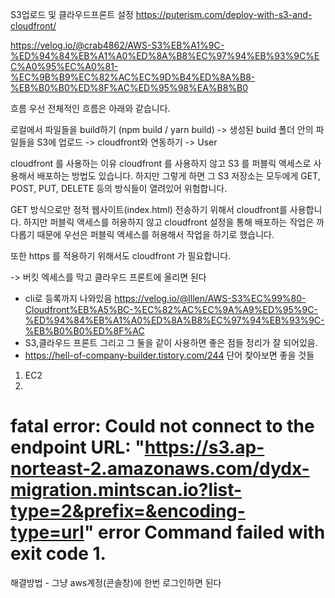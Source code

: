 S3업로드 및 클라우드프론트 설정
https://puterism.com/deploy-with-s3-and-cloudfront/

https://velog.io/@crab4862/AWS-S3%EB%A1%9C-%ED%94%84%EB%A1%A0%ED%8A%B8%EC%97%94%EB%93%9C%EC%A0%95%EC%A0%81-%EC%9B%B9%EC%82%AC%EC%9D%B4%ED%8A%B8-%EB%B0%B0%ED%8F%AC%ED%95%98%EA%B8%B0

흐름
우선 전체적인 흐름은 아래와 같습니다.

로컬에서 파일들을 build하기 (npm build / yarn build) ->
생성된 build 폴더 안의 파일들을 S3에 업로드 -> cloudfront와 연동하기 -> User

cloudfront 를 사용하는 이유
cloudfront 를 사용하지 않고 S3 를 퍼블릭 액세스로 사용해서 배포하는 방법도 있습니다. 하지만 그렇게 하면 그 S3 저장소는 모두에게 GET, POST, PUT, DELETE 등의 방식들이 열려있어 위험합니다.

GET 방식으로만 정적 웹사이트(index.html) 전송하기 위해서 cloudfront를 사용합니다. 하지만 퍼블릭 액세스를 허용하지 않고 cloudfront 설정을 통해 배포하는 작업은 까다롭기 때문에 우선은 퍼블릭 액세스를 허용해서 작업을 하기로 했습니다.

또한 https 를 적용하기 위해서도 cloudfront 가 필요합니다.

-> 버킷 엑세스를 막고 클라우드 프론트에 올리면 된다

- cli로 등록까지 나와있음
  https://velog.io/@lllen/AWS-S3%EC%99%80-Cloudfront%EB%A5%BC-%EC%82%AC%EC%9A%A9%ED%95%9C-%ED%94%84%EB%A1%A0%ED%8A%B8%EC%97%94%EB%93%9C-%EB%B0%B0%ED%8F%AC
- S3,클라우드 프론트 그리고 그 둘을 같이 사용하면 좋은 점들 정리가 잘 되어있음.
- https://hell-of-company-builder.tistory.com/244
  단어 찾아보면 좋을 것들

1. EC2
2.

# fatal error: Could not connect to the endpoint URL: "https://s3.ap-norteast-2.amazonaws.com/dydx-migration.mintscan.io?list-type=2&prefix=&encoding-type=url" error Command failed with exit code 1.

해결방법 - 그냥 aws계정(콘솔창)에 한번 로그인하면 된다
